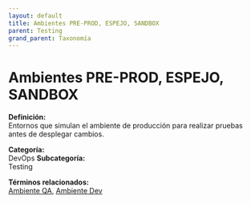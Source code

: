 ```yaml
---
layout: default
title: Ambientes PRE-PROD, ESPEJO, SANDBOX
parent: Testing
grand_parent: Taxonomía
---
```


# Ambientes PRE-PROD, ESPEJO, SANDBOX

**Definición:**  
Entornos que simulan el ambiente de producción para realizar pruebas antes de desplegar cambios.

**Categoría:**  
DevOps 
**Subcategoría:**  
Testing

**Términos relacionados:**  
[Ambiente QA](https://maleniski.github.io/diccionario-angl-tec-mx/docs/taxonomia/devops/testing/ambiente-qa.html), [Ambiente Dev](https://maleniski.github.io/diccionario-angl-tec-mx/docs/taxonomia/devops/testing/ambiente-dev.html)
